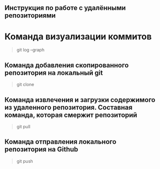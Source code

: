## Инструкция по работе с удалёнными репозиториями

# Команда визуализации коммитов

> git log –graph

## Команда добавления скопированного репозитория на локальный git

> git clone

## Команда извлечения и загрузки содержимого из удаленного репозитория. Составная команда, которая смержит репозиторий

> git pull

## Команда отправления локального репозитория на Github

> git push
